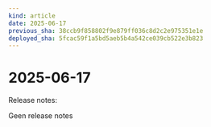 ```yaml
---
kind: article
date: 2025-06-17
previous_sha: 38ccb9f858802f9e879ff036c8d2c2e975351e1e
deployed_sha: 5fcac59f1a5bd5aeb5b4a542ce039cb522e3b823
---
```


# 2025-06-17

Release notes:

Geen release notes
